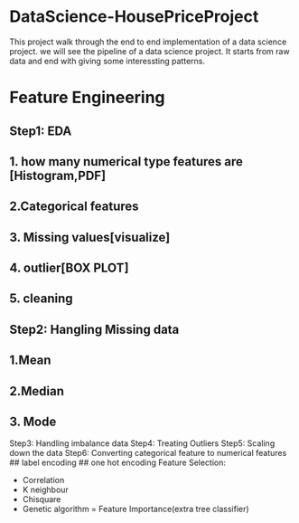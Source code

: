 # DataScience-HousePriceProject
This project walk through the end to end implementation of a data science project. we will see the pipeline of a data science project. It starts from raw data and end with giving some interessting patterns. 
# Feature Engineering
## Step1: EDA
  ## 1. how many numerical type features are [Histogram,PDF]
  ## 2.Categorical features
  ## 3. Missing values[visualize]
  ## 4. outlier[BOX PLOT]
  ## 5. cleaning
## Step2: Hangling Missing data
  ## 1.Mean
  ## 2.Median
  ## 3. Mode
Step3: Handling imbalance data
Step4: Treating Outliers
Step5: Scaling down the data
Step6: Converting categorical feature to numerical features
    ## label encoding
    ## one hot encoding
Feature Selection:
  - Correlation
  - K neighbour
  - Chisquare
  - Genetic algorithm
  = Feature Importance(extra tree classifier)
